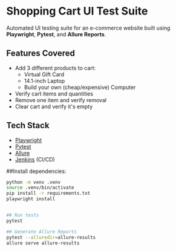 # Shopping Cart UI Test Suite

Automated UI testing suite for an e-commerce website built using **Playwright**, **Pytest**, and **Allure Reports**.

## Features Covered

- Add 3 different products to cart:
  -  Virtual Gift Card
  -  14.1-inch Laptop
  -  Build your own (cheap/expensive) Computer
- Verify cart items and quantities
- Remove one item and verify removal
- Clear cart and verify it's empty

## Tech Stack

- [Playwright](https://playwright.dev/python/)
- [Pytest](https://docs.pytest.org/)
- [Allure](https://docs.qameta.io/allure/)
- [Jenkins](https://www.jenkins.io/) (CI/CD)



##Install dependencies:

```bash
python -m venv .venv
source .venv/bin/activate
pip install -r requirements.txt
playwright install


## Run tests
pytest

## Generate Allure Reports
pytest --alluredir=allure-results
allure serve allure-results
